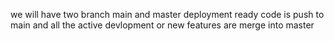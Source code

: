 we will have two branch main and master
deployment ready code is push to main
and all the active devlopment or new features are merge into master
